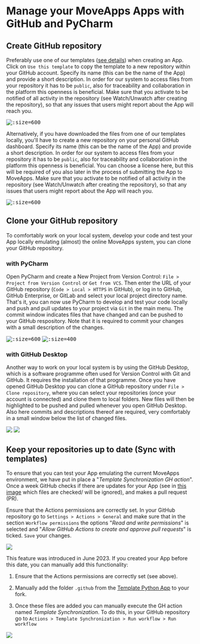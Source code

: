 # Manage your MoveApps Apps with GitHub and PyCharm

## Create GitHub repository
Preferably use one of our templates ([see details](create_py_app.md)) when creating an App. Click on `Use this template` to copy the template to a new repository within your GitHub account. Specify its name (this can be the name of the App) and provide a short description. In order for our system to access files from your repository it has to be `public`, also for traceability and collaboration in the platform this openness is beneficial. Make sure that you activate to be notified of all activity in the repository (see Watch/Unwatch after creating the repository), so that any issues that users might report about the App will reach you.

<kbd>![](files/create_repository_py_template.png ':size=600')</kbd>

Alternatively, if you have downloaded the files from one of our templates locally, you'll have to create a new repository on your personal GitHub dashboard. Specify its name (this can be the name of the App) and provide a short description. In order for our system to access files from your repository it has to be `public`, also for traceability and collaboration in the platform this openness is beneficial. You can choose a license here, but this will be required of you also later in the process of submitting the App to MoveApps. Make sure that you activate to be notified of all activity in the repository (see Watch/Unwatch after creating the repository), so that any issues that users might report about the App will reach you.

<kbd>![](files/Github_newRepo.png ':size=600')</kbd>

## Clone your GitHub repository
To comfortably work on your local system, develop your code and test your App locally emulating (almost) the online MoveApps system, you can clone your GitHub repository. 

### with PyCharm
Open PyCharm and create a New Project from Version Control: `File > Project from Version Control` or `Get from VCS`. Then enter the URL of your GitHub repository (`Code > Local > HTTPS` in GitHub), or log in to GitHub, GitHub Enterprise, or GitLab and select your local project directory name. That's it, you can now use PyCharm to develop and test your code locally and push and pull updates to your project via `Git` in the main menu. The commit window indicates files that have changed and can be pushed to your GitHub respository. Note that it is required to commit your changes with a small description of the changes.

<kbd>![](files/PyCharm_Clone.png ':size=600')</kbd>
<kbd>![](files/PyCharm_GitOverview.png ':size=400')</kbd>

### with GitHub Desktop
Another way to work on your local system is by using the GitHub Desktop, which is a software programme often used for Version Control with Git and GitHub. It requires the installation of that programme. Once you have opened GitHub Desktop you can clone a GitHub repository under `File > Clone repository`, where you can select your repositories (once your account is connected) and clone them to local folders. New files will then be highlighted to be pushed and pulled whenever you open GitHub Desktop. Also here commits and descriptions thereof are required, very comfortably in a small window below the list of changed files.

<kbd>![](files/GitDesktop_Clone.png)</kbd>
<kbd>![](files/GitDesktop_Overview.png)</kbd>

## Keep your repositories up to date (Sync with templates)
To ensure that you can test your App emulating the current MoveApps environment, we have put in place a "*Template Synchronization GH action*". Once a week GitHub checks if there are updates for your App (see in [this image](create_py_app.md#how-to-create-a-python-app) which files are checked/ will be ignored), and makes a pull request (PR).

Ensure that the Actions permissions are correctly set. In your GitHub repository go to `Settings > Actions > General` and make sure that in the section `Workflow permissions` the options "*Read and write permissions*" is selected and "*Allow GitHub Actions to create and approve pull requests*" is ticked. `Save` your changes.

<kbd>![](files/github_action_permission.png)</kbd>

This feature was introduced in June 2023. If you created your App before this date, you can manually add this functionality:
1. Ensure that the Actions permissions are correctly set (see above).

2. Manually add the folder `.github` from the [Template Python App](https://github.com/movestore/python-sdk) to your fork.

3. Once these files are added you can manually execute the GH action named *Template Synchronization*.
To do this, in your GitHub repository go to `Actions > Template Synchronization > Run workflow > Run workflow`

<kbd>![](files/sync_py_template.png)</kbd>



